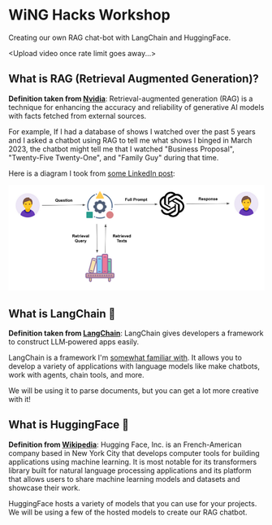 # WiNG Hacks Workshop

Creating our own RAG chat-bot with LangChain and HuggingFace.

\<Upload video once rate limit goes away...\>

## What is RAG (Retrieval Augmented Generation)?

**Definition taken from [Nvidia](https://blogs.nvidia.com/blog/what-is-retrieval-augmented-generation/)**: Retrieval-augmented generation (RAG) is a technique for enhancing 
the accuracy and reliability of generative AI models with facts fetched from external sources.

For example, If I had a database of shows I watched over the past 5 years and I asked
a chatbot using RAG to tell me what shows I binged in March 2023, the chatbot might
tell me that I watched "Business Proposal", "Twenty-Five Twenty-One", and "Family Guy" during 
that time.

Here is a diagram I took from [some LinkedIn post](https://www.linkedin.com/pulse/what-retrieval-augmented-generation-grow-right/):

![RAG Image](./media/RAG.png)

## What is LangChain 🦜

**Definition taken from [LangChain](https://langchain.com/)**: LangChain gives developers a framework to construct LLM‑powered apps easily.

LangChain is a framework I'm [somewhat familiar with](https://twitter.com/LangChainAI/status/1686763366696787968). It allows you to develop a variety of applications with 
language models like make chatbots, work with agents, chain tools, and more.

We will be using it to parse documents, but you can get a lot more creative with it!

## What is HuggingFace 🤗

**Definition from [Wikipedia](https://en.wikipedia.org/wiki/Hugging_Face)**:
Hugging Face, Inc. is an French-American company based in New York City that develops computer tools for building applications using machine learning. It is most notable for its transformers library built for natural language processing applications and its platform that allows users to share machine learning models and datasets and showcase their work.

HuggingFace hosts a variety of models that you can use for your projects. We will be using
a few of the hosted models to create our RAG chatbot.

